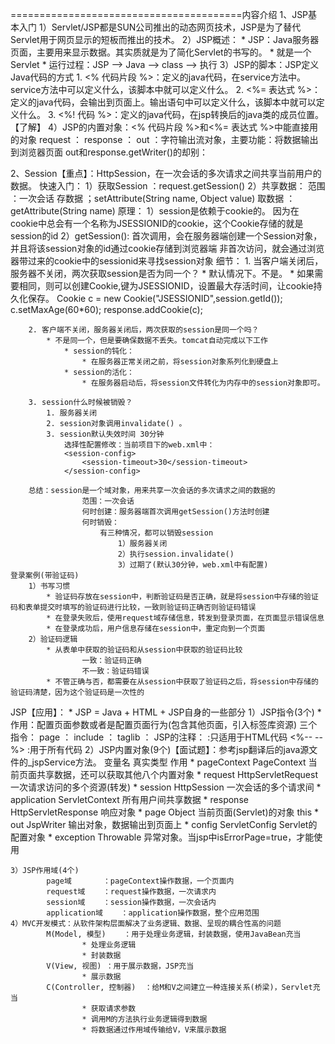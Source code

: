 ========================================内容介绍
1、JSP基本入门
	1）Servlet/JSP都是SUN公司推出的动态网页技术，JSP是为了替代Servlet用于网页显示的短板而推出的技术。
	2）JSP概述：
			* JSP：Java服务器页面，主要用来显示数据。其实质就是为了简化Servlet的书写的。
			* 就是一个Servlet
			* 运行过程：JSP --> Java  -->  class  --> 执行
	3）JSP的脚本：JSP定义Java代码的方式
		1. <%  代码片段 %>：定义的java代码，在service方法中。service方法中可以定义什么，该脚本中就可以定义什么。
		2. <%= 表达式 %>：定义的java代码，会输出到页面上。输出语句中可以定义什么，该脚本中就可以定义什么。
		3. <%! 代码 %>：定义的java代码，在jsp转换后的java类的成员位置。【了解】
	4）JSP的内置对象：<%  代码片段 %>和<%= 表达式 %>中能直接用的对象
		request		：
		response	：
		out			：字符输出流对象，主要功能：将数据输出到浏览器页面
			out和response.getWriter()的却别：
				
2、Session【重点】：HttpSession，在一次会话的多次请求之间共享当前用户的数据。
	快速入门：
		1）获取Session	：request.getSession()
		2）共享数据：
				范围	：一次会话
				存数据	；setAttribute(String name, Object value)
				取数据	：getAttribute(String name)
	原理：
		1）session是依赖于cookie的。
				因为在cookie中总会有一个名称为JSESSIONID的cookie，这个Cookie存储的就是session的id
		2）getSession():
				首次调用，会在服务器端创建一个Session对象，并且将该session对象的id通过cookie存储到浏览器端
				非首次访问，就会通过浏览器带过来的cookie中的sessionid来寻找session对象
	细节：
		1. 当客户端关闭后，服务器不关闭，两次获取session是否为同一个？
			* 默认情况下。不是。
			* 如果需要相同，则可以创建Cookie,键为JSESSIONID，设置最大存活时间，让cookie持久化保存。
				 Cookie c = new Cookie("JSESSIONID",session.getId());
				 c.setMaxAge(60*60);
				 response.addCookie(c);

		2. 客户端不关闭，服务器关闭后，两次获取的session是同一个吗？
			* 不是同一个，但是要确保数据不丢失。tomcat自动完成以下工作
				* session的钝化：
					* 在服务器正常关闭之前，将session对象系列化到硬盘上
				* session的活化：
					* 在服务器启动后，将session文件转化为内存中的session对象即可。
				
		3. session什么时候被销毁？
			1. 服务器关闭
			2. session对象调用invalidate() 。
			3. session默认失效时间 30分钟
				选择性配置修改：当前项目下的web.xml中：	
				<session-config>
					<session-timeout>30</session-timeout>
				</session-config>

		总结：session是一个域对象，用来共享一次会话的多次请求之间的数据的
					范围：一次会话
					何时创建：服务器端首次调用getSession()方法时创建
					何时销毁：
						有三种情况，都可以销毁session
							1）服务器关闭
							2）执行session.invalidate()
							3）过期了(默认30分钟，web.xml中有配置)
	登录案例(带验证码)
		1）书写习惯
			* 验证码存放在session中，判断验证码是否正确，就是将session中存储的验证码和表单提交时填写的验证码进行比较，一致则验证码正确否则验证码错误
			* 在登录失败后，使用request域存储信息，转发到登录页面，在页面显示错误信息
			* 在登录成功后，用户信息存储在session中，重定向到一个页面
		2）验证码逻辑
			* 从表单中获取的验证码和从session中获取的验证码比较
					一致：验证码正确
					不一致：验证码错误
			* 不管正确与否，都需要在从session中获取了验证码之后，将session中存储的验证码清楚，因为这个验证码是一次性的

JSP【应用】：
	* JSP = Java + HTML + JSP自身的一些部分
	1）JSP指令(3个)
			* 作用：配置页面参数或者是配置页面行为(包含其他页面，引入标签库资源)
			三个指令：
				page	：
				include	：
				taglib	：
			JSP的注释：
				<!--  -->	:只适用于HTML代码
				<%--  --%>	:用于所有代码
	2）JSP内置对象(9个)【面试题】：参考jsp翻译后的java源文件的_jspService方法。
				变量名					真实类型						作用
			* pageContext				PageContext					当前页面共享数据，还可以获取其他八个内置对象
			* request					HttpServletRequest			一次请求访问的多个资源(转发)
			* session					HttpSession					一次会话的多个请求间
			* application				ServletContext				所有用户间共享数据
			* response					HttpServletResponse			响应对象
			* page						Object						当前页面(Servlet)的对象  this
			* out						JspWriter					输出对象，数据输出到页面上
			* config					ServletConfig				Servlet的配置对象
			* exception					Throwable					异常对象。当jsp中isErrorPage=true，才能使用

	3）JSP作用域(4个)
			page域		：pageContext操作数据，一个页面内
			request域	：request操作数据，一次请求内
			session域	：session操作数据，一次会话内
			application域	：application操作数据，整个应用范围
	4）MVC开发模式：从软件架构层面解决了业务逻辑、数据、呈现的耦合性高的问题
			M(Model, 模型)	：用于处理业务逻辑，封装数据，使用JavaBean充当
					* 处理业务逻辑
					* 封装数据
			V(View, 视图)	：用于展示数据，JSP充当
					* 展示数据
			C(Controller, 控制器)	：给M和V之间建立一种连接关系(桥梁)，Servlet充当
					* 获取请求参数
					* 调用M的方法执行业务逻辑得到数据
					* 将数据通过作用域传输给V，V来展示数据

						